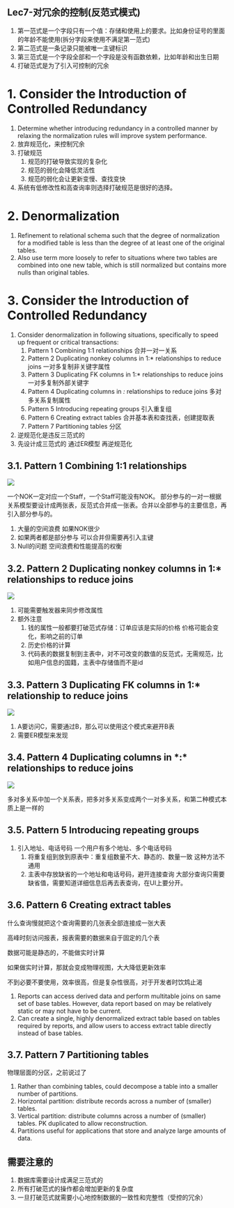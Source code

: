 Lec7-对冗余的控制(反范式模式)
---

1. 第一范式是一个字段只有一个值：存储和使用上的要求。比如身份证号的里面的年龄不能使用(拆分字段来使用不满足第一范式)
2. 第二范式是一条记录只能被唯一主键标识
3. 第三范式是一个字段全部和一个字段是没有函数依赖，比如年龄和出生日期
4. 打破范式是为了引入可控制的冗余

# 1. Consider the Introduction of Controlled Redundancy
1. Determine whether introducing redundancy in a controlled manner by relaxing the normalization rules will improve system performance.
2. 放弃规范化，来控制冗余
3. 打破规范
   1. 规范的打破导致实现的复杂化
   2. 规范的弱化会降低灵活性
   3. 规范的弱化会让更新变慢、查找变快
4. 系统有低修改性和高查询率则选择打破规范是很好的选择。

# 2. Denormalization
1. Refinement to relational schema such that the degree of normalization for a modified table is less than the degree of at least one of the original tables.
2. Also use term more loosely to refer to situations where two tables are combined into one new table, which is still normalized but contains more nulls than original tables.

# 3. Consider the Introduction of Controlled Redundancy
1. Consider denormalization in following situations, specifically to speed up frequent or critical transactions:
   1. Pattern 1 Combining 1:1 relationships 合并一对一关系
   2. Pattern 2 Duplicating nonkey columns in 1:* relationships to reduce joins 一对多复制非关键字属性
   3. Pattern 3 Duplicating FK columns in 1:* relationships to reduce joins 一对多复制外部关键字
   4. Pattern 4 Duplicating columns in *:* relationships to reduce joins 多对多关系复制属性
   5. Pattern 5 Introducing repeating groups 引入重复组
   6. Pattern 6 Creating extract tables 合并基本表和查找表，创建提取表
   7. Pattern 7 Partitioning tables 分区
2. 逆规范化是违反三范式的
3. 先设计成三范式的 通过ER模型 再逆规范化

## 3.1. Pattern 1 Combining 1:1 relationships

![](img/lec7/1.png)

一个NOK一定对应一个Staff，一个Staff可能没有NOK。 部分参与的一对一根据关系模型要设计成两张表，反范式合并成一张表。合并以全部参与的主要信息，再引入部分参与的。

1. 大量的空间浪费  如果NOK很少
2. 如果两者都是部分参与 可以合并但需要再引入主键
3. Null的问题  空间浪费和性能提高的权衡

## 3.2. Pattern 2 Duplicating nonkey columns in 1:* relationships to reduce joins
![](img/lec7/2.png)

1. 可能需要触发器来同步修改属性
2. 额外注意
   1. 钱的属性一般都要打破范式存储：订单应该是实际的价格  价格可能会变化，影响之前的订单
   2. 历史价格的计算
   3. 代码表的数据复制到主表中，对不可改变的数值的反范式，无需规范，比如用户信息的国籍，主表中存储值而不是id

## 3.3. Pattern 3 Duplicating FK columns in 1:* relationship to reduce joins

![](img/lec7/3.png)

1. A要访问C，需要通过B，那么可以使用这个模式来避开B表
2. 需要ER模型来发现

## 3.4. Pattern 4 Duplicating columns in \*:* relationships to reduce joins

![](img/lec7/4.png)

多对多关系中加一个关系表，把多对多关系变成两个一对多关系，和第二种模式本质上是一样的

## 3.5. Pattern 5 Introducing repeating groups
1. 引入地址、电话号码    一个用户有多个地址、多个电话号码
   1. 将重复组到放到原表中：重复组数量不大、静态的、数量一致  这种方法不通用
   2. 主表中存放缺省的一个地址和电话号码，避开连接查询    大部分查询只需要缺省值，需要知道详细信息后再去表查询，在UI上要分开。

## 3.6. Pattern 6 Creating extract tables

什么查询慢就把这个查询需要的几张表全部连接成一张大表

高峰时刻访问报表，报表需要的数据来自于固定的几个表

数据可能是静态的，不能做实时计算

如果做实时计算，那就会变成物理视图，大大降低更新效率

不到必要不要使用，效率很高，但是复杂性很高，对于开发者时饮鸩止渴

1. Reports can access derived data and perform multitable joins on same set of base tables. However, data report based on may be relatively static or may not have to be current.
2. Can create a single, highly denormalized extract table based on tables required by reports, and allow users to access extract table directly instead of base tables.

## 3.7. Pattern 7 Partitioning tables

物理层面的分区，之前说过了

1. Rather than combining tables, could decompose a table into a smaller number of partitions.
2. Horizontal partition: distribute records across a number of (smaller) tables.
3. Vertical partition: distribute columns across a number of (smaller) tables. PK duplicated to allow reconstruction.
4. Partitions useful for applications that store and analyze large amounts of data.

## 需要注意的

1. 数据库需要设计成满足三范式的
2. 所有打破范式的操作都会增加更新的复杂度
3. 一旦打破范式就需要小心地控制数据的一致性和完整性（受控的冗余）

